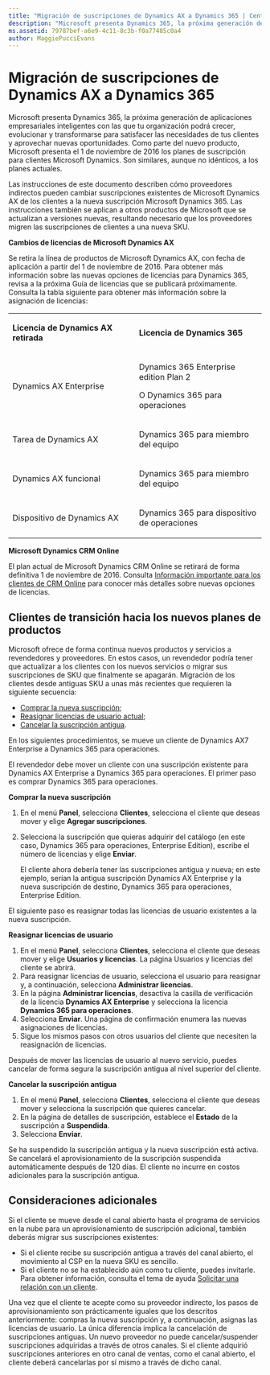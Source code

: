 ```yaml
---
title: "Migración de suscripciones de Dynamics AX a Dynamics 365 | Centro de partners"
description: "Microsoft presenta Dynamics 365, la próxima generación de aplicaciones empresariales inteligentes con las que tu organización podrá crecer, evolucionar y transformarse para satisfacer las necesidades de tus clientes y aprovechar nuevas oportunidades."
ms.assetid: 79787bef-a6e9-4c11-8c3b-f0a77485c0a4
author: MaggiePucciEvans
---
```


# Migración de suscripciones de Dynamics AX a Dynamics 365


Microsoft presenta Dynamics 365, la próxima generación de aplicaciones empresariales inteligentes con las que tu organización podrá crecer, evolucionar y transformarse para satisfacer las necesidades de tus clientes y aprovechar nuevas oportunidades. Como parte del nuevo producto, Microsoft presenta el 1 de noviembre de 2016 los planes de suscripción para clientes Microsoft Dynamics. Son similares, aunque no idénticos, a los planes actuales.

Las instrucciones de este documento describen cómo proveedores indirectos pueden cambiar suscripciones existentes de Microsoft Dynamics AX de los clientes a la nueva suscripción Microsoft Dynamics 365. Las instrucciones también se aplican a otros productos de Microsoft que se actualizan a versiones nuevas, resultando necesario que los proveedores migren las suscripciones de clientes a una nueva SKU.

**Cambios de licencias de Microsoft Dynamics AX**

Se retira la línea de productos de Microsoft Dynamics AX, con fecha de aplicación a partir del 1 de noviembre de 2016. Para obtener más información sobre las nuevas opciones de licencias para Dynamics 365, revisa a la próxima Guía de licencias que se publicará próximamente. Consulta la tabla siguiente para obtener más información sobre la asignación de licencias:

<table>
<colgroup>
<col width="50%" />
<col width="50%" />
</colgroup>
<tbody>
<tr class="odd">
<td><p><strong>Licencia de Dynamics AX retirada</strong></p></td>
<td><p><strong>Licencia de Dynamics 365</strong></p></td>
</tr>
<tr class="even">
<td><p>Dynamics AX Enterprise</p></td>
<td><p>Dynamics 365 Enterprise edition Plan 2</p>
<p>O Dynamics 365 para operaciones</p></td>
</tr>
<tr class="odd">
<td><p>Tarea de Dynamics AX</p></td>
<td><p>Dynamics 365 para miembro del equipo</p></td>
</tr>
<tr class="even">
<td><p>Dynamics AX funcional</p></td>
<td><p>Dynamics 365 para miembro del equipo</p></td>
</tr>
<tr class="odd">
<td><p>Dispositivo de Dynamics AX</p></td>
<td><p>Dynamics 365 para dispositivo de operaciones</p></td>
</tr>
</tbody>
</table>

 

**Microsoft Dynamics CRM Online**

El plan actual de Microsoft Dynamics CRM Online se retirará de forma definitiva 1 de noviembre de 2016. Consulta [Información importante para los clientes de CRM Online](https://go.microsoft.com/fwlink/?linkid=831667) para conocer más detalles sobre nuevas opciones de licencias.

## Clientes de transición hacia los nuevos planes de productos


Microsoft ofrece de forma continua nuevos productos y servicios a revendedores y proveedores. En estos casos, un revendedor podría tener que actualizar a los clientes con los nuevos servicios o migrar sus suscripciones de SKU que finalmente se apagarán. Migración de los clientes desde antiguas SKU a unas más recientes que requieren la siguiente secuencia:

-   [Comprar la nueva suscripción](#manual-subscription-migration-purchasenewsubsc);
-   [Reasignar licencias de usuario actual](#manual-subscription-migration-reassignlicenses);
-   [Cancelar la suscripción antigua](#manual-subscription-migration-cancelsubscriptions).

En los siguientes procedimientos, se mueve un cliente de Dynamics AX7 Enterprise a Dynamics 365 para operaciones.

<a href="" id="purchasenewsubsc"></a>
El revendedor debe mover un cliente con una suscripción existente para Dynamics AX Enterprise a Dynamics 365 para operaciones. El primer paso es comprar Dynamics 365 para operaciones.

**Comprar la nueva suscripción**

1.  En el menú **Panel**, selecciona **Clientes**, selecciona el cliente que deseas mover y elige **Agregar suscripciones**.
2.  Selecciona la suscripción que quieras adquirir del catálogo (en este caso, Dynamics 365 para operaciones, Enterprise Edition), escribe el número de licencias y elige **Enviar**.

    El cliente ahora debería tener las suscripciones antigua y nueva; en este ejemplo, serían la antigua suscripción Dynamics AX Enterprise y la nueva suscripción de destino, Dynamics 365 para operaciones, Enterprise Edition.

<a href="" id="reassignlicenses"></a>
El siguiente paso es reasignar todas las licencias de usuario existentes a la nueva suscripción.

**Reasignar licencias de usuario**

1.  En el menú **Panel**, selecciona **Clientes**, selecciona el cliente que deseas mover y elige **Usuarios y licencias**. La página Usuarios y licencias del cliente se abrirá.
2.  Para reasignar licencias de usuario, selecciona el usuario para reasignar y, a continuación, selecciona **Administrar licencias**.
3.  En la página **Administrar licencias**, desactiva la casilla de verificación de la licencia **Dynamics AX Enterprise** y selecciona la licencia **Dynamics 365 para operaciones**.
4.  Selecciona **Enviar**. Una página de confirmación enumera las nuevas asignaciones de licencias.
5.  Sigue los mismos pasos con otros usuarios del cliente que necesiten la reasignación de licencias.

<a href="" id="cancelsubscriptions"></a>
Después de mover las licencias de usuario al nuevo servicio, puedes cancelar de forma segura la suscripción antigua al nivel superior del cliente.

**Cancelar la suscripción antigua**

1.  En el menú **Panel**, selecciona **Clientes**, selecciona el cliente que deseas mover y selecciona la suscripción que quieres cancelar.
2.  En la página de detalles de suscripción, establece el **Estado** de la suscripción a **Suspendida**.
3.  Selecciona **Enviar**.

Se ha suspendido la suscripción antigua y la nueva suscripción está activa. Se cancelará el aprovisionamiento de la suscripción suspendida automáticamente después de 120 días. El cliente no incurre en costos adicionales para la suscripción antigua.

## Consideraciones adicionales


Si el cliente se mueve desde el canal abierto hasta el programa de servicios en la nube para un aprovisionamiento de suscripción adicional, también deberás migrar sus suscripciones existentes:

-   Si el cliente recibe su suscripción antigua a través del canal abierto, el movimiento al CSP en la nueva SKU es sencillo.
-   Si el cliente no se ha establecido aún como tu cliente, puedes invitarle. Para obtener información, consulta el tema de ayuda [Solicitar una relación con un cliente](https://msdn.microsoft.com/en-us/library/partnercenter/mt750320.aspx).

Una vez que el cliente te acepte como su proveedor indirecto, los pasos de aprovisionamiento son prácticamente iguales que los descritos anteriormente: compras la nueva suscripción y, a continuación, asignas las licencias de usuario. La única diferencia implica la cancelación de suscripciones antiguas. Un nuevo proveedor no puede cancelar/suspender suscripciones adquiridas a través de otros canales. Si el cliente adquirió suscripciones anteriores en otro canal de ventas, como el canal abierto, el cliente deberá cancelarlas por sí mismo a través de dicho canal.

 

 





<!--HONumber=Jan17_HO2-->

